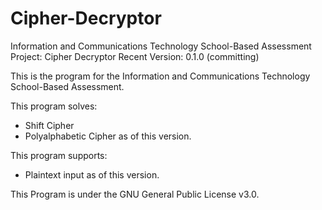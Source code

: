 # Cipher-Decryptor
Information and Communications Technology School-Based Assessment Project: Cipher Decryptor
Recent Version: 0.1.0 (committing)

This is the program for the Information and Communications Technology School-Based Assessment.

This program solves:
  - Shift Cipher
  - Polyalphabetic Cipher
as of this version.

This program supports:
  - Plaintext input
as of this version.

This Program is under the GNU General Public License v3.0.
